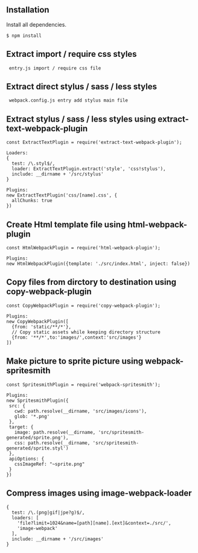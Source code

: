 ## Installation

Install all dependencies. 

```
$ npm install
```

## Extract import / require css styles

```
 entry.js import / require css file
```

## Extract direct stylus / sass / less styles

```
 webpack.config.js entry add stylus main file
```

## Extract stylus / sass / less styles using extract-text-webpack-plugin

```
const ExtractTextPlugin = require('extract-text-webpack-plugin');

Loaders:
{
  test: /\.styl$/,
  loader: ExtractTextPlugin.extract('style', 'css!stylus'),
  include: __dirname + '/src/stylus'
}

Plugins:
new ExtractTextPlugin('css/[name].css', {
  allChunks: true
})
```

## Create Html template file using html-webpack-plugin

```
const HtmlWebpackPlugin = require('html-webpack-plugin');

Plugins:
new HtmlWebpackPlugin({template: './src/index.html', inject: false})
```

## Copy files from dirctory to destination using copy-webpack-plugin

```
const CopyWebpackPlugin = require('copy-webpack-plugin');

Plugins:
new CopyWebpackPlugin([
  {from: 'static/**/*'},
  // Copy static assets while keeping directory structure
  {from: '**/*',to:'images/',context:'src/images'}
])
```

## Make picture to sprite picture using webpack-spritesmith

```
const SpritesmithPlugin = require('webpack-spritesmith');

Plugins:
new SpritesmithPlugin({
 src: {
   cwd: path.resolve(__dirname, 'src/images/icons'),
   glob: '*.png'
 },
 target: {
   image: path.resolve(__dirname, 'src/spritesmith-generated/sprite.png'),
   css: path.resolve(__dirname, 'src/spritesmith-generated/sprite.styl')
 },
 apiOptions: {
   cssImageRef: "~sprite.png"
 }
})
```

## Compress images using image-webpack-loader
```
{
  test: /\.(png|gif|jpe?g)$/,
  loaders: [
    'file?limit=1024&name=[path][name].[ext]&context=./src/',
    'image-webpack'
  ],
  include: __dirname + '/src/images'
}
```
